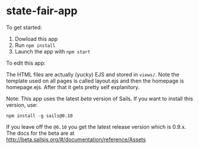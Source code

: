 # state-fair-app

To get started:

1. Dowload this app
1. Run `npm install`
1. Launch the app with `npm start`

To edit this app:

The HTML files are actually (yucky) EJS and stored in `views/`. Note the template used on all pages is called layout.ejs and then the homepage is homepage.ejs. After that it gets pretty self explanitory.

Note: This app uses the latest *beta* version of Sails. If you want to install this version, use:

    npm install -g sails@0.10

If you leave off the `@0.10` you get the latest release version which is 0.9.x. The docs for the beta are at http://beta.sailsjs.org/#/documentation/reference/Assets

